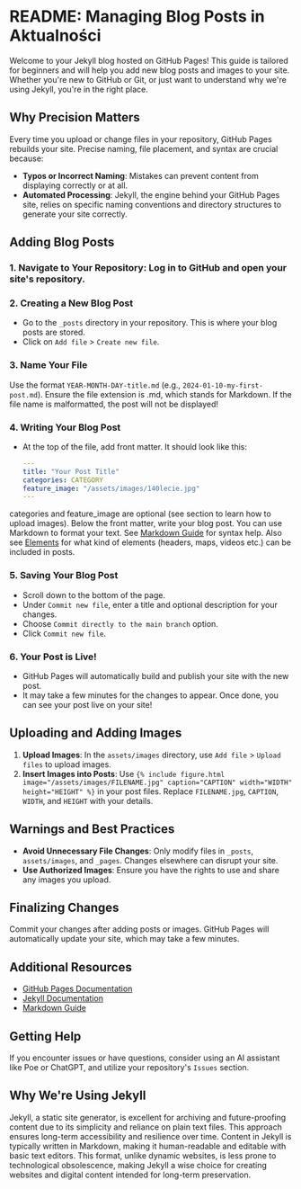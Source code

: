 # README: Managing Blog Posts in Aktualności

Welcome to your Jekyll blog hosted on GitHub Pages! This guide is tailored for beginners and will help you add new blog posts and images to your site. Whether you're new to GitHub or Git, or just want to understand why we're using Jekyll, you're in the right place.

## Why Precision Matters
Every time you upload or change files in your repository, GitHub Pages rebuilds your site. Precise naming, file placement, and syntax are crucial because:
- **Typos or Incorrect Naming**: Mistakes can prevent content from displaying correctly or at all.
- **Automated Processing**: Jekyll, the engine behind your GitHub Pages site, relies on specific naming conventions and directory structures to generate your site correctly.

## Adding Blog Posts

### 1. **Navigate to Your Repository**: Log in to GitHub and open your site's repository.

### 2. Creating a New Blog Post
- Go to the `_posts` directory in your repository. This is where your blog posts are stored.
- Click on `Add file` > `Create new file`.

### 3. **Name Your File**
Use the format `YEAR-MONTH-DAY-title.md` (e.g., `2024-01-10-my-first-post.md`). Ensure the file extension is .md, which stands for Markdown. If the file name is malformatted, the post will not be displayed!

### 4. Writing Your Blog Post
- At the top of the file, add front matter. It should look like this:

  ```yaml
  ---
  title: "Your Post Title"
  categories: CATEGORY
  feature_image: "/assets/images/140lecie.jpg"
  ---
  ```

categories and feature_image are optional (see section to learn how to upload images). Below the front matter, write your blog post. You can use Markdown to format your text. See [Markdown Guide](https://www.markdownguide.org/basic-syntax/) for syntax help. Also see [Elements](https://www.welecja.pl/elements/) for what kind of elements (headers, maps, videos etc.) can be included in posts.

### 5. Saving Your Blog Post
- Scroll down to the bottom of the page.
- Under `Commit new file`, enter a title and optional description for your changes.
- Choose `Commit directly to the main branch` option.
- Click `Commit new file`.

### 6. Your Post is Live!
- GitHub Pages will automatically build and publish your site with the new post.
- It may take a few minutes for the changes to appear. Once done, you can see your post live on your site!

## Uploading and Adding Images
1. **Upload Images**: In the `assets/images` directory, use `Add file` > `Upload files` to upload images.
2. **Insert Images into Posts**: Use `{% include figure.html image="/assets/images/FILENAME.jpg" caption="CAPTION" width="WIDTH" height="HEIGHT" %}` in your post files. Replace `FILENAME.jpg`, `CAPTION`, `WIDTH`, and `HEIGHT` with your details.

## Warnings and Best Practices
- **Avoid Unnecessary File Changes**: Only modify files in `_posts`, `assets/images`, and `_pages`. Changes elsewhere can disrupt your site.
- **Use Authorized Images**: Ensure you have the rights to use and share any images you upload.

## Finalizing Changes
Commit your changes after adding posts or images. GitHub Pages will automatically update your site, which may take a few minutes.

## Additional Resources
- [GitHub Pages Documentation](https://pages.github.com/)
- [Jekyll Documentation](https://jekyllrb.com/docs/)
- [Markdown Guide](https://www.markdownguide.org/basic-syntax/)

## Getting Help
If you encounter issues or have questions, consider using an AI assistant like Poe or ChatGPT, and utilize your repository's `Issues` section.

## Why We're Using Jekyll
Jekyll, a static site generator, is excellent for archiving and future-proofing content due to its simplicity and reliance on plain text files. This approach ensures long-term accessibility and resilience over time. Content in Jekyll is typically written in Markdown, making it human-readable and editable with basic text editors. This format, unlike dynamic websites, is less prone to technological obsolescence, making Jekyll a wise choice for creating websites and digital content intended for long-term preservation.
